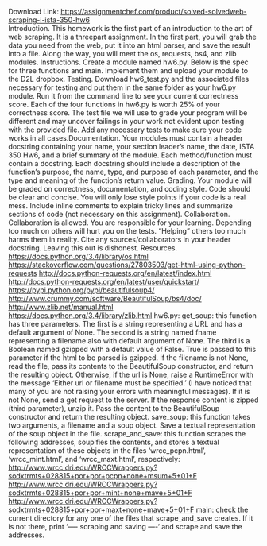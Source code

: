Download Link: https://assignmentchef.com/product/solved-solvedweb-scraping-i-ista-350-hw6
<br>
Introduction. This homework is the first part of an introduction to the art of web scraping. It is a threepart assignment. In the first part, you will grab the data you need from the web, put it into an html parser, and save the result into a file. Along the way, you will meet the os, requests, bs4, and zlib modules. Instructions. Create a module named hw6.py. Below is the spec for three functions and main. Implement them and upload your module to the D2L dropbox. Testing. Download hw6_test.py and the associated files necessary for testing and put them in the same folder as your hw6.py module. Run it from the command line to see your current correctness score. Each of the four functions in hw6.py is worth 25% of your correctness score. The test file we will use to grade your program will be different and may uncover failings in your work not evident upon testing with the provided file. Add any necessary tests to make sure your code works in all cases.Documentation. Your modules must contain a header docstring containing your name, your section leader’s name, the date, ISTA 350 Hw6, and a brief summary of the module. Each method/function must contain a docstring. Each docstring should include a description of the function’s purpose, the name, type, and purpose of each parameter, and the type and meaning of the function’s return value. Grading. Your module will be graded on correctness, documentation, and coding style. Code should be clear and concise. You will only lose style points if your code is a real mess. Include inline comments to explain tricky lines and summarize sections of code (not necessary on this assignment). Collaboration. Collaboration is allowed. You are responsible for your learning. Depending too much on others will hurt you on the tests. “Helping” others too much harms them in reality. Cite any sources/collaborators in your header docstring. Leaving this out is dishonest. Resources. https://docs.python.org/3.4/library/os.html https://stackoverflow.com/questions/27803503/get-html-using-python-requests http://docs.python-requests.org/en/latest/index.html http://docs.python-requests.org/en/latest/user/quickstart/ https://pypi.python.org/pypi/beautifulsoup4/ http://www.crummy.com/software/BeautifulSoup/bs4/doc/ http://www.zlib.net/manual.html https://docs.python.org/3.4/library/zlib.html hw6.py: get_soup: this function has three parameters. The first is a string representing a URL and has a default argument of None. The second is a string named fname representing a filename also with default argument of None. The third is a Boolean named gzipped with a default value of False. True is passed to this parameter if the html to be parsed is gzipped. If the filename is not None, read the file, pass its contents to the BeautifulSoup constructor, and return the resulting object. Otherwise, if the url is None, raise a RuntimeError with the message ‘Either url or filename must be specified.’ (I have noticed that many of you are not raising your errors with meaningful messages). If it is not None, send a get request to the server. If the response content is zipped (third parameter), unzip it. Pass the content to the BeautifulSoup constructor and return the resulting object. save_soup: this function takes two arguments, a filename and a soup object. Save a textual representation of the soup object in the file. scrape_and_save: this function scrapes the following addresses, soupifies the contents, and stores a textual representation of these objects in the files ‘wrcc_pcpn.html’, ‘wrcc_mint.html’, and ‘wrcc_maxt.html’, respectively: http://www.wrcc.dri.edu/WRCCWrappers.py?sodxtrmts+028815+por+por+pcpn+none+msum+5+01+F http://www.wrcc.dri.edu/WRCCWrappers.py?sodxtrmts+028815+por+por+mint+none+mave+5+01+F http://www.wrcc.dri.edu/WRCCWrappers.py?sodxtrmts+028815+por+por+maxt+none+mave+5+01+F main: check the current directory for any one of the files that scrape_and_save creates. If it is not there, print ‘—- scraping and saving —-‘ and scrape and save the addresses.